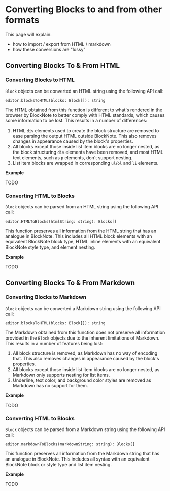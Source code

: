 # Converting Blocks to and from other formats

This page will explain:

- how to import / export from HTML / markdown
- how these conversions are "lossy"

## Converting Blocks To & From HTML

### Converting Blocks to HTML

`Block` objects can be converted an HTML string using the following API call:

```
editor.blocksToHTML(blocks: Block[]): string
```

The HTML obtained from this function is different to what's rendered in the browser by BlockNote to better comply with HTML standards, which causes some information to be lost. This results in a number of differences:

1. HTML `div` elements used to create the block structure are removed to ease parsing the output HTML outside BlockNote. This also removes changes in appearance caused by the block's properties.
2. All blocks except those inside list item blocks are no longer nested, as the block structuring `div` elements have been removed, and most HTML text elements, such as `p` elements, don't support nesting.
3. List item blocks are wrapped in corresponding `ul`/`ol` and `li` elements.

**Example**

TODO

### Converting HTML to Blocks

`Block` objects can be parsed from an HTML string using the following API call:

```
editor.HTMLToBlocks(htmlString: string): Blocks[]
```

This function preserves all information from the HTML string that has an analogue in BlockNote. This includes all HTML block elements with an equivalent BlockNote block type, HTML inline elements with an equivalent BlockNote style type, and element nesting.

**Example**

TODO

## Converting Blocks To & From Markdown

### Converting Blocks to Markdown

`Block` objects can be converted a Markdown string using the following API call:

```
editor.blocksToHTML(blocks: Block[]): string
```

The Markdown obtained from this function does not preserve all information provided in the `Block` objects due to the inherent limitations of Markdown. This results in a number of features being lost:

1. All block structure is removed, as Markdown has no way of encoding that. This also removes changes in appearance caused by the block's properties.
2. All blocks except those inside list item blocks are no longer nested, as Markdown only supports nesting for list items.
3. Underline, text color, and background color styles are removed as Markdown has no support for them.

**Example**

TODO

### Converting HTML to Blocks

`Block` objects can be parsed from a Markdown string using the following API call:

```
editor.markdownToBlocks(markdownString: string): Blocks[]
```

This function preserves all information from the Markdown string that has an analogue in BlockNote. This includes all syntax with an equivalent BlockNote block or style type and list item nesting.

**Example**

TODO